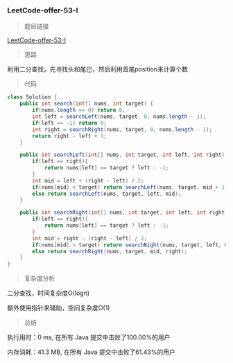 ### LeetCode-offer-53-I

> 题目链接

[LeetCode-offer-53-I](https://leetcode-cn.com/problems/zai-pai-xu-shu-zu-zhong-cha-zhao-shu-zi-lcof/)

> 思路

利用二分查找，先寻找头和尾巴，然后利用首尾position来计算个数

> 代码

```java
class Solution {
    public int search(int[] nums, int target) {
        if(nums.length == 0) return 0;
        int left = searchLeft(nums, target, 0, nums.length - 1);
        if(left == -1) return 0;
        int right = searchRight(nums, target, 0, nums.length - 1);
        return right - left + 1;
    }

    public int searchLeft(int[] nums, int target, int left, int right) {
        if(left == right){
            return nums[left] == target ? left : -1;
        }
        int mid = left + (right - left) / 2;
        if(nums[mid] < target) return searchLeft(nums, target, mid + 1, right);
        else return searchLeft(nums, target, left, mid);
    }

    public int searchRight(int[] nums, int target, int left, int right) {
        if(left == right){
            return nums[left] == target ? left : -1;
        }
        int mid = right - (right - left) / 2;
        if(nums[mid] > target) return searchRight(nums, target, left, mid - 1);
        else return searchRight(nums, target, mid, right);
    }
}
```

> 复杂度分析

二分查找，时间复杂度O(logn)

额外使用指针来辅助，空间复杂度O(1)

> 总结

执行用时：0 ms, 在所有 Java 提交中击败了100.00%的用户

内存消耗：41.3 MB, 在所有 Java 提交中击败了61.43%的用户
